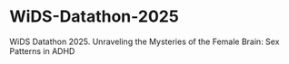 # WiDS-Datathon-2025
WiDS Datathon 2025. Unraveling the Mysteries of the Female Brain: Sex Patterns in ADHD
